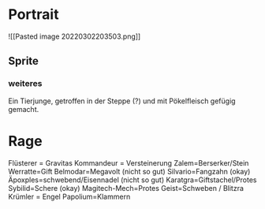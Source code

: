 # Portrait
![[Pasted image 20220302203503.png]]

## Sprite

### weiteres

Ein Tierjunge, getroffen in der Steppe (?) und mit Pökelfleisch gefügig gemacht.

# Rage
Flüsterer = Gravitas
Kommandeur = Versteinerung
Zalem=Berserker/Stein
Werratte=Gift
Belmodar=Megavolt (nicht so gut)
Silvario=Fangzahn (okay)
Äpoxples=schwebend/Eisennadel (nicht so gut)
Karatgra=Giftstachel/Protes
Sybilid=Schere (okay)
Magitech-Mech=Protes
Geist=Schweben / Blitzra
Krümler = Engel
Papolium=Klammern